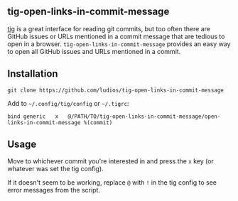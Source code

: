 ## tig-open-links-in-commit-message

[tig](https://github.com/jonas/tig) is a great interface for reading git commits,
but too often there are GitHub issues or URLs mentioned in a commit message that
are tedious to open in a browser.  `tig-open-links-in-commit-message` provides
an easy way to open all GitHub issues and URLs mentioned in a commit.


## Installation

```
git clone https://github.com/ludios/tig-open-links-in-commit-message
```

Add to `~/.config/tig/config` or `~/.tigrc`:

```
bind generic   x   @/PATH/TO/tig-open-links-in-commit-message/open-links-in-commit-message %(commit)
```


## Usage

Move to whichever commit you're interested in and press the `x` key (or whatever was set the tig config).

If it doesn't seem to be working, replace `@` with `!` in the tig config to see error messages from the script.
